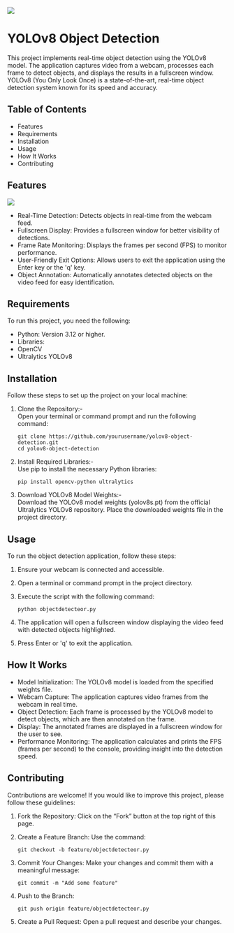 ![](https://forums.fast.ai/uploads/default/original/3X/8/4/84024fd0e29cb074c986a4c567aba8419492dcb2.jpeg)
# YOLOv8 Object Detection #

This project implements real-time object detection using the YOLOv8 model. The application captures video from a webcam, processes each frame to detect objects, and displays the results in a fullscreen window. YOLOv8 (You Only Look Once) is a state-of-the-art, real-time object detection system known for its speed and accuracy.

## Table of Contents
- Features
- Requirements
- Installation
- Usage
- How It Works
- Contributing

## Features
  ![](https://ubiai.tools/wp-content/uploads/2023/10/YOLO.jpg)
- Real-Time Detection: Detects objects in real-time from the webcam feed.
- Fullscreen Display: Provides a fullscreen window for better visibility of detections.
- Frame Rate Monitoring: Displays the frames per second (FPS) to monitor performance.
- User-Friendly Exit Options: Allows users to exit the application using the Enter key or the 'q' key.
- Object Annotation: Automatically annotates detected objects on the video feed for easy identification.

## Requirements
To run this project, you need the following:

- Python: Version 3.12 or higher.
- Libraries:
- OpenCV
- Ultralytics YOLOv8

## Installation
Follow these steps to set up the project on your local machine:

1. Clone the Repository:-<br>
Open your terminal or command prompt and run the following command:

     ```
     git clone https://github.com/yourusername/yolov8-object-detection.git
     cd yolov8-object-detection
    ```

2. Install Required Libraries:-<br>
Use pip to install the necessary Python libraries:

    ```
   pip install opencv-python ultralytics
   ```
3. Download YOLOv8 Model Weights:-<br>
Download the YOLOv8 model weights (yolov8s.pt) from the official Ultralytics YOLOv8 repository. Place the downloaded weights file in the project directory.

## Usage
To run the object detection application, follow these steps:

 1. Ensure your webcam is connected and accessible.

 2. Open a terminal or command prompt in the project directory.

 3. Execute the script with the following command:

     ```
     python objectdetecteor.py
     ```


 4. The application will open a fullscreen window displaying the video feed with detected objects highlighted.

 5. Press Enter or 'q' to exit the application.

## How It Works ##
- Model Initialization: The YOLOv8 model is loaded from the specified weights file.
- Webcam Capture: The application captures video frames from the webcam in real time.
- Object Detection: Each frame is processed by the YOLOv8 model to detect objects, which are then annotated on the frame.
- Display: The annotated frames are displayed in a fullscreen window for the user to see.
- Performance Monitoring: The application calculates and prints the FPS (frames per second) to the console, providing insight into the detection speed.

## Contributing

Contributions are welcome! If you would like to improve this project, please follow these guidelines:

 1. Fork the Repository: Click on the “Fork” button at the top right of this page.

 2. Create a Feature Branch: Use the command:
    ````
    git checkout -b feature/objectdetecteor.py
    ````
 3. Commit Your Changes: Make your changes and commit them with a meaningful message:
    ````
    git commit -m "Add some feature"
    ````
 4. Push to the Branch:

    ````
    git push origin feature/objectdetecteor.py
    ````
5. Create a Pull Request: Open a pull request and describe your changes.
